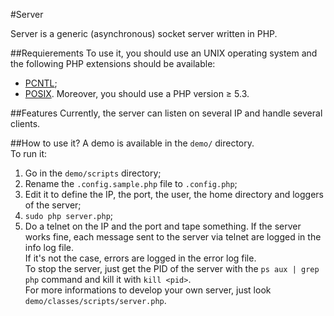 #Server

Server is a generic (asynchronous) socket server written in PHP.  

##Requierements
To use it, you should use an UNIX operating system and the following PHP extensions should be available:
* [PCNTL](http://www.php.net/manual/en/pcntl.installation.php);
* [POSIX](http://www.php.net/manual/en/posix.installation.php).
Moreover, you should use a PHP version ≥ 5.3.  

##Features
Currently, the server can listen on several IP and handle several clients.  

##How to use it?
A demo is available in the `demo/` directory.  
To run it:  
1. Go in the `demo/scripts` directory;
2. Rename the `.config.sample.php` file to `.config.php`;
3. Edit it to define the IP, the port, the user, the home directory and loggers of the server;
4. `sudo php server.php`;
5. Do a telnet on the IP and the port and tape something.
If the server works fine, each message sent to the server via telnet are logged in the info log file.  
If it's not the case, errors are logged in the error log file.  
To stop the server, just get the PID of the server with the `ps aux | grep php` command and kill it with `kill <pid>`.  
For more informations to develop your own server, just look `demo/classes/scripts/server.php`.  
